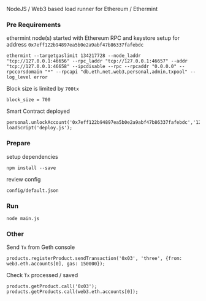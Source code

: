 NodeJS / Web3 based load runner for Ethereum / Ethermint

### Pre Requirements
ethermint node(s) started with Ethereum RPC and keystore setup for address `0x7eff122b94897ea5b0e2a9abf47b86337fafebdc`
```
ethermint --targetgaslimit ‭134217728‬ --node_laddr "tcp://127.0.0.1:46656" --rpc_laddr "tcp://127.0.0.1:46657" --addr "tcp://127.0.0.1:46658" --ipcdisable --rpc --rpcaddr "0.0.0.0" --rpccorsdomain "*" --rpcapi "db,eth,net,web3,personal,admin,txpool" --log_level error
```

Block size is limited by `700tx`
```
block_size = 700
```

Smart Contract deployed 
```
personal.unlockAccount('0x7eff122b94897ea5b0e2a9abf47b86337fafebdc','1234');
loadScript('deploy.js');
```

### Prepare

setup dependencies
```
npm install --save
```

review config
```
config/default.json

```

### Run
```
node main.js
```


### Other 

Send `Tx` from Geth console 
```
products.registerProduct.sendTransaction('0x03', 'three', {from: web3.eth.accounts[0], gas: 150000});
```

Check `Tx` processed / saved
```
products.getProduct.call('0x03');
products.getProducts.call(web3.eth.accounts[0]);
```


